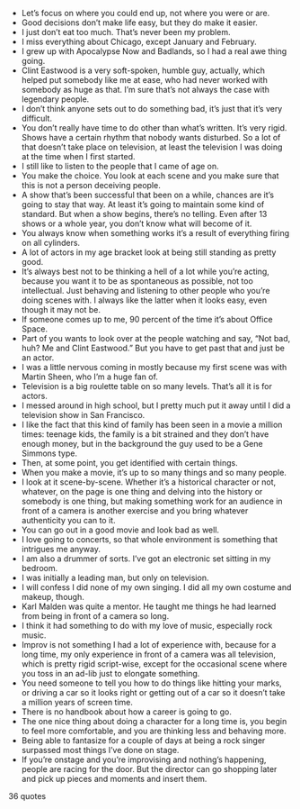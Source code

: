  - Let’s focus on where you could end up, not where you were or are.
 - Good decisions don’t make life easy, but they do make it easier.
 - I just don’t eat too much. That’s never been my problem.
 - I miss everything about Chicago, except January and February.
 - I grew up with Apocalypse Now and Badlands, so I had a real awe thing going.
 - Clint Eastwood is a very soft-spoken, humble guy, actually, which helped put somebody like me at ease, who had never worked with somebody as huge as that. I’m sure that’s not always the case with legendary people.
 - I don’t think anyone sets out to do something bad, it’s just that it’s very difficult.
 - You don’t really have time to do other than what’s written. It’s very rigid. Shows have a certain rhythm that nobody wants disturbed. So a lot of that doesn’t take place on television, at least the television I was doing at the time when I first started.
 - I still like to listen to the people that I came of age on.
 - You make the choice. You look at each scene and you make sure that this is not a person deceiving people.
 - A show that’s been successful that been on a while, chances are it’s going to stay that way. At least it’s going to maintain some kind of standard. But when a show begins, there’s no telling. Even after 13 shows or a whole year, you don’t know what will become of it.
 - You always know when something works it’s a result of everything firing on all cylinders.
 - A lot of actors in my age bracket look at being still standing as pretty good.
 - It’s always best not to be thinking a hell of a lot while you’re acting, because you want it to be as spontaneous as possible, not too intellectual. Just behaving and listening to other people who you’re doing scenes with. I always like the latter when it looks easy, even though it may not be.
 - If someone comes up to me, 90 percent of the time it’s about Office Space.
 - Part of you wants to look over at the people watching and say, “Not bad, huh? Me and Clint Eastwood.” But you have to get past that and just be an actor.
 - I was a little nervous coming in mostly because my first scene was with Martin Sheen, who I’m a huge fan of.
 - Television is a big roulette table on so many levels. That’s all it is for actors.
 - I messed around in high school, but I pretty much put it away until I did a television show in San Francisco.
 - I like the fact that this kind of family has been seen in a movie a million times: teenage kids, the family is a bit strained and they don’t have enough money, but in the background the guy used to be a Gene Simmons type.
 - Then, at some point, you get identified with certain things.
 - When you make a movie, it’s up to so many things and so many people.
 - I look at it scene-by-scene. Whether it’s a historical character or not, whatever, on the page is one thing and delving into the history or somebody is one thing, but making something work for an audience in front of a camera is another exercise and you bring whatever authenticity you can to it.
 - You can go out in a good movie and look bad as well.
 - I love going to concerts, so that whole environment is something that intrigues me anyway.
 - I am also a drummer of sorts. I’ve got an electronic set sitting in my bedroom.
 - I was initially a leading man, but only on television.
 - I will confess I did none of my own singing. I did all my own costume and makeup, though.
 - Karl Malden was quite a mentor. He taught me things he had learned from being in front of a camera so long.
 - I think it had something to do with my love of music, especially rock music.
 - Improv is not something I had a lot of experience with, because for a long time, my only experience in front of a camera was all television, which is pretty rigid script-wise, except for the occasional scene where you toss in an ad-lib just to elongate something.
 - You need someone to tell you how to do things like hitting your marks, or driving a car so it looks right or getting out of a car so it doesn’t take a million years of screen time.
 - There is no handbook about how a career is going to go.
 - The one nice thing about doing a character for a long time is, you begin to feel more comfortable, and you are thinking less and behaving more.
 - Being able to fantasize for a couple of days at being a rock singer surpassed most things I’ve done on stage.
 - If you’re onstage and you’re improvising and nothing’s happening, people are racing for the door. But the director can go shopping later and pick up pieces and moments and insert them.

36 quotes